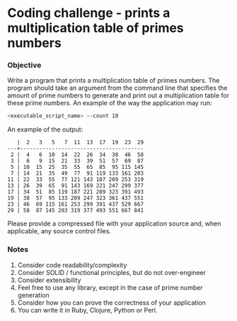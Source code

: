 # Coding challenge - prints a multiplication table of primes numbers


### Objective

Write a program that prints a multiplication table of primes numbers. The program should take an argument from the command line that specifies the amount of prime numbers to generate and print out a multiplication table for these prime numbers.
An example of the way the application may run:

```bash
<executable_script_name> --count 10
```

An example of the output:

```text
   |  2   3   5   7  11  13  17  19  23  29
---+---------------------------------------
 2 |  4   6  10  14  22  26  34  38  46  58
 3 |  6   9  15  21  33  39  51  57  69  87
 5 | 10  15  25  35  55  65  85  95 115 145
 7 | 14  21  35  49  77  91 119 133 161 203
11 | 22  33  55  77 121 143 187 209 253 319
13 | 26  39  65  91 143 169 221 247 299 377
17 | 34  51  85 119 187 221 289 323 391 493
19 | 38  57  95 133 209 247 323 361 437 551
23 | 46  69 115 161 253 299 391 437 529 667
29 | 58  87 145 203 319 377 493 551 667 841
```


Please provide a compressed file with your application source and, when applicable, any source control files.

### Notes

1. Consider code readability/complexity
2. Consider SOLID / functional principles, but do not over-engineer
3. Consider extensibility
4. Feel free to use any library, except in the case of prime number generation
5. Consider how you can prove the correctness of your application
6. You can write it in Ruby, Clojure, Python or Perl.
